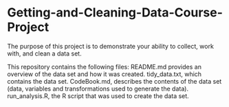 # Getting-and-Cleaning-Data-Course-Project
The purpose of this project is to demonstrate your ability to collect, work with, and clean a data set.

This repository contains the following files:
README.md provides an overview of the data set and how it was created.
tidy_data.txt, which contains the data set.
CodeBook.md, describes the contents of the data set (data, variables and transformations used to generate the data).
run_analysis.R, the R script that was used to create the data set.

